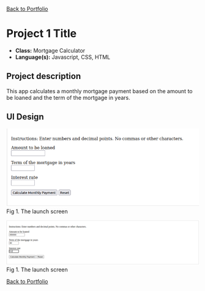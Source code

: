 [Back to Portfolio](./)

Project 1 Title
===============

-   **Class:** Mortgage Calculator
-   **Language(s):** Javascript, CSS, HTML

## Project description

This app calculates a monthly mortgage payment based on the amount to be loaned and the term of the mortgage in years.

## UI Design

![screenshot](images/MortgageCalcApp.png)  
Fig 1. The launch screen


![screenshot](images/proj_1_screenshot_2.png)  
Fig 1. The launch screen

[Back to Portfolio](./)
